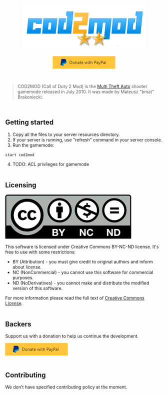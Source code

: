 <p align="center"><img src="[static]/cod2mod_logo.png" alt="COD2MOD Logo" /></p>

<p align="center">
<a href="https://www.paypal.com/cgi-bin/webscr?cmd=_s-xclick&hosted_button_id=2CA99TABVKCG6&source=url"><img src="[static]/paypal_button.png" alt="PayPal" /></a>
</p>
<br />

> COD2MOD (Call of Duty 2 Mod) is the [Multi Theft Auto](https://mtasa.com) shooter gamemode released in July 2010. It was made by Mateusz "bmat" Brakoniecki.

<br />

## Getting started
1. Copy all the files to your server resources directory.
2. If your server is running, use "refresh" command in your server console.
3. Run the gamemode:
```
start cod2mod
```
4. TODO: ACL privileges for gamemode
<br /><br />

## Licensing
![Creative Commons License]([static]/by-nc-nd.png)

This software is licensed under Creative Commons BY-NC-ND license. It's free to use with some restrictions:
* BY (Attribution) - you must give credit to original authors and inform about license.
* NC (NonCommercial) - you cannot use this software for commercial purposes.
* ND (NoDerivatives) - you cannot make and distribute the modified version of this software.

For more information please read the full text of [Creative Commons License](https://creativecommons.org/licenses/by-nc-nd/4.0/).
<br /><br />

## Backers
Support us with a donation to help us continue the development.<br />

<a href="https://www.paypal.com/cgi-bin/webscr?cmd=_s-xclick&hosted_button_id=2CA99TABVKCG6&source=url"><img src="[static]/paypal_button.png" alt="PayPal" /></a>
<br /><br />

## Contributing
We don't have specified contributing policy at the moment.